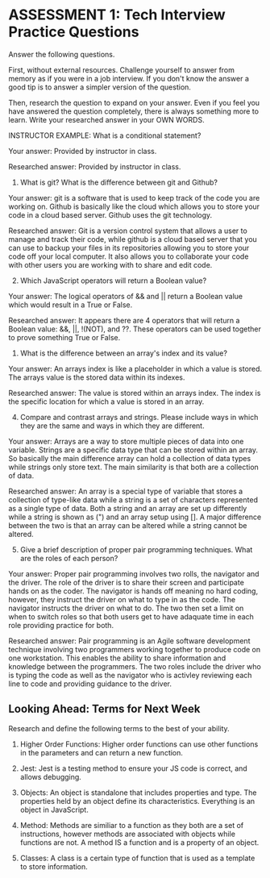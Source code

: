 # ASSESSMENT 1: Tech Interview Practice Questions

Answer the following questions.

First, without external resources. Challenge yourself to answer from memory as if you were in a job interview. If you don't know the answer a good tip is to answer a simpler version of the question.

Then, research the question to expand on your answer. Even if you feel you have answered the question completely, there is always something more to learn. Write your researched answer in your OWN WORDS.

INSTRUCTOR EXAMPLE: What is a conditional statement?

Your answer: Provided by instructor in class.

Researched answer: Provided by instructor in class.

1. What is git? What is the difference between git and Github?

Your answer: git is a software that is used to keep track of the code you are working on. Github is basically like the cloud which allows you to store your code in a cloud based server. Github uses the git technology.

Researched answer: Git is a version control system that allows a user to manage and track their code, while github is a cloud based server that you can use to backup your files in its repositories allowing you to store your code off your local computer. It also allows you to collaborate your code with other users you are working with to share and edit code.

2. Which JavaScript operators will return a Boolean value?

Your answer: The logical operators of && and || return a Boolean value which would result in a True or False.

Researched answer: It appears there are 4 operators that will return a Boolean value: &&, ||, !(NOT), and ??. These operators can be used together to prove something True or False.

1. What is the difference between an array's index and its value?

Your answer: An arrays index is like a placeholder in which a value is stored. The arrays value is the stored data within its indexes.

Researched answer: The value is stored within an arrays index. The index is the specific location for which a value is stored in an array.

4. Compare and contrast arrays and strings. Please include ways in which they are the same and ways in which they are different.

Your answer: Arrays are a way to store multiple pieces of data into one variable. Strings are a specific data type that can be stored within an array. So basically the main difference array can hold a collection of data types while strings only store text. The main similarity is that both are a collection of data.

Researched answer: An array is a special type of variable that stores a collection of type-like data while a string is a set of characters represented as a single type of data. Both a string and an array are set up differently while a string is shown as (") and an array setup using []. A major difference between the two is that an array can be altered while a string cannot be altered.

5. Give a brief description of proper pair programming techniques. What are the roles of each person?

Your answer: Proper pair programming involves two rolls, the navigator and the driver. The role of the driver is to share their screen and participate hands on as the coder. The navigator is hands off meaning no hard coding, however, they instruct the driver on what to type in as the code. The navigator instructs the driver on what to do. The two then set a limit on when to switch roles so that both users get to have adaquate time in each role providing practice for both.

Researched answer: Pair programming is an Agile software development technique involving two programmers working together to produce code on one workstation. This enables the ability to share information and knowledge between the programmers. The two roles include the driver who is typing the code as well as the navigator who is activley reviewing each line to code 
and providing guidance to the driver.

## Looking Ahead: Terms for Next Week

Research and define the following terms to the best of your ability.

1. Higher Order Functions: Higher order functions can use other functions in the parameters and can return a new function.

2. Jest: Jest is a testing method to ensure your JS code is correct, and allows debugging.

3. Objects: An object is standalone that includes properties and type. The properties held by an object define its characteristics. Everything is an object in JavaScript.

4. Method: Methods are similiar to a function as they both are a set of instructions, however methods are associated with objects while functions are not. A method IS a function and is a property of an object.

5. Classes: A class is a certain type of function that is used as a template to store information.
